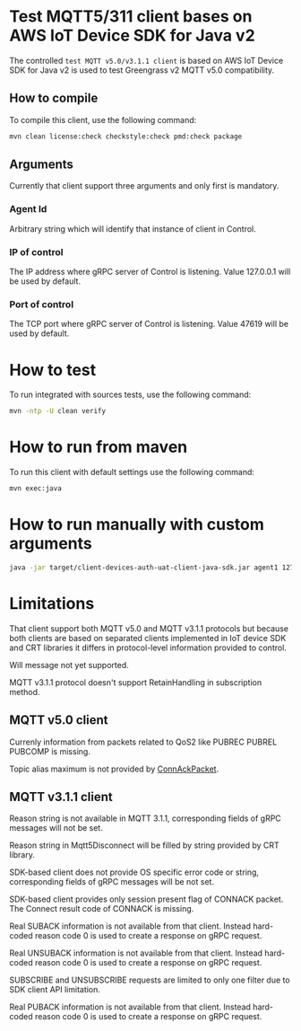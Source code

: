 # Test MQTT5/311 client bases on AWS IoT Device SDK for Java v2

The controlled `test MQTT v5.0/v3.1.1 client` is based on AWS IoT Device SDK for Java v2 is used to test Greengrass v2 MQTT v5.0 compatibility.

## How to compile
To compile this client, use the following command:

```sh
mvn clean license:check checkstyle:check pmd:check package
```

## Arguments
Currently that client support three arguments and only first is mandatory.

### Agent Id
Arbitrary string which will identify that instance of client in Control.

### IP of control
The IP address where gRPC server of Control is listening.
Value 127.0.0.1 will be used by default.

### Port of control
The TCP port where gRPC server of Control is listening.
Value 47619 will be used by default.

# How to test
To run integrated with sources tests, use the following command:
```sh
mvn -ntp -U clean verify
```

# How to run from maven
To run this client with default settings use the following command:
```sh
mvn exec:java
```
# How to run manually with custom arguments
```sh
java -jar target/client-devices-auth-uat-client-java-sdk.jar agent1 127.0.0.1 47619
```

# Limitations
That client support both MQTT v5.0 and MQTT v3.1.1 protocols but because both clients are based on separated clients implemented in IoT device SDK and CRT libraries it differs in protocol-level information provided to control.

Will message not yet supported.


MQTT v3.1.1 protocol doesn't support RetainHandling in subscription method.

## MQTT v5.0 client
Currenly information from packets related to QoS2 like PUBREC PUBREL PUBCOMP is missing.

Topic alias maximum is not provided by [ConnAckPacket](https://awslabs.github.io/aws-crt-java/software/amazon/awssdk/crt/mqtt5/packets/ConnAckPacket.html).

## MQTT v3.1.1 client
Reason string is not available in MQTT 3.1.1, corresponding fields of gRPC messages will not be set.

Reason string in Mqtt5Disconnect will be filled by string provided by CRT library.

SDK-based client does not provide OS specific error code or string, corresponding fields of gRPC messages will be not set.

SDK-based client provides only session present flag of CONNACK packet. The Connect result code of CONNACK is missing.

Real SUBACK information is not available from that client. Instead hard-coded reason code 0 is used to create a response on gRPC request.

Real UNSUBACK information is not available from that client. Instead hard-coded reason code 0 is used to create a response on gRPC request.

SUBSCRIBE and UNSUBSCRIBE requests are limited to only one filter due to SDK client API limitation.

Real PUBACK information is not available from that client. Instead hard-coded reason code 0 is used to create a response on gRPC request.
